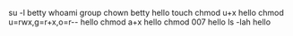  su -l betty
whoami
group
chown betty hello
touch
chmod u+x hello
chmod u=rwx,g=r+x,o=r-- hello
chmod a+x hello
chmod 007 hello
ls -lah hello
